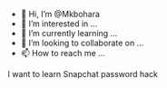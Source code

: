 - 👋 Hi, I’m @Mkbohara
- 👀 I’m interested in ...
- 🌱 I’m currently learning ...
- 💞️ I’m looking to collaborate on ...
- 📫 How to reach me ...

<!---
Mkbohara/Mkbohara is a ✨ special ✨ repository because its `README.md` (this file) appears on your GitHub profile.
You can click the Preview link to take a look at your changes.
--->I want to learn Snapchat password hack 
